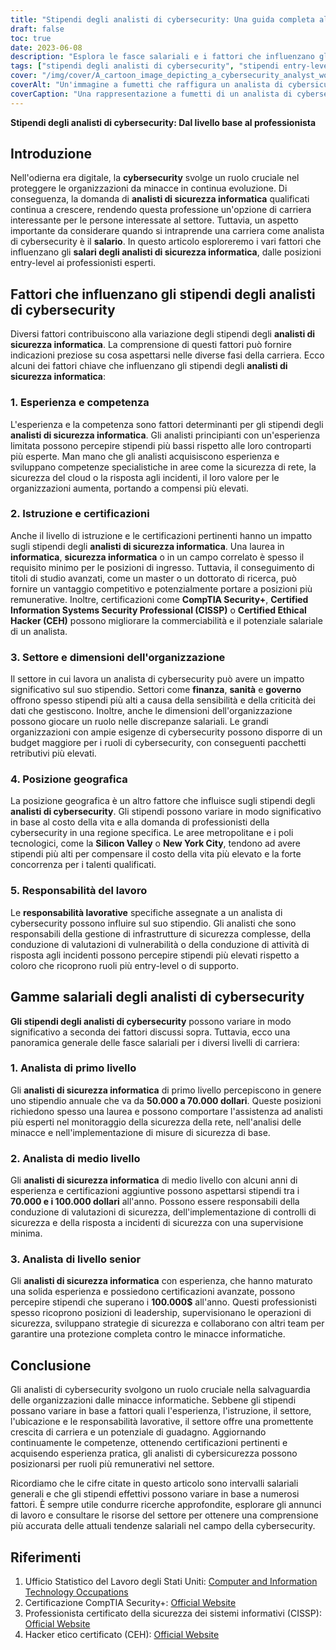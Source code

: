 ```yaml
---
title: "Stipendi degli analisti di cybersecurity: Una guida completa alle retribuzioni di base e professionali"
draft: false
toc: true
date: 2023-06-08
description: "Esplora le fasce salariali e i fattori che influenzano gli stipendi degli analisti di cybersecurity, dalle posizioni entry-level ai professionisti esperti."
tags: ["stipendi degli analisti di cybersecurity", "stipendi entry-level", "pro salaries", "carriere nella cybersecurity", "compensi per la cybersicurezza", "esperienza e competenza", "Formazione e certificazioni", "impatto del settore sui salari", "posizione geografica", "responsabilità del lavoro", "analisti di primo livello", "analisti di medio livello", "analisti di livello senior", "crescita professionale", "potenziale di guadagno", "mercato del lavoro della cybersecurity", "tendenze salariali", "certificazioni di cybersecurity", "Occupazioni IT", "fattori di compensazione", "industria della cybersicurezza", "fasce salariali", "approfondimenti sul mercato del lavoro", "guida agli stipendi", "consigli di carriera", "tendenze salariali nella cybersecurity", "professionisti della cybersicurezza", "posizioni di analista di sicurezza", "analisi del mercato del lavoro della cybersecurity", "tendenze salariali della cybersecurity"]
cover: "/img/cover/A_cartoon_image_depicting_a_cybersecurity_analyst_working_a.png"
coverAlt: "Un'immagine a fumetti che raffigura un analista di cybersicurezza al lavoro al computer, circondato da icone di lucchetti e flussi di dati, a simboleggiare l'importanza di proteggere le risorse e le informazioni digitali."
coverCaption: "Una rappresentazione a fumetti di un analista di cybersecurity che garantisce la sicurezza digitale, evidenziando il ruolo critico che svolgono nel salvaguardare le organizzazioni dalle minacce informatiche."
---
```


**Stipendi degli analisti di cybersecurity: Dal livello base al professionista**

## Introduzione

Nell'odierna era digitale, la **cybersecurity** svolge un ruolo cruciale nel proteggere le organizzazioni da minacce in continua evoluzione. Di conseguenza, la domanda di **analisti di sicurezza informatica** qualificati continua a crescere, rendendo questa professione un'opzione di carriera interessante per le persone interessate al settore. Tuttavia, un aspetto importante da considerare quando si intraprende una carriera come analista di cybersecurity è il **salario**. In questo articolo esploreremo i vari fattori che influenzano gli **salari degli analisti di sicurezza informatica**, dalle posizioni entry-level ai professionisti esperti.

## Fattori che influenzano gli stipendi degli analisti di cybersecurity

Diversi fattori contribuiscono alla variazione degli stipendi degli **analisti di sicurezza informatica**. La comprensione di questi fattori può fornire indicazioni preziose su cosa aspettarsi nelle diverse fasi della carriera. Ecco alcuni dei fattori chiave che influenzano gli stipendi degli **analisti di sicurezza informatica**:

### 1. Esperienza e competenza

L'esperienza e la competenza sono fattori determinanti per gli stipendi degli **analisti di sicurezza informatica**. Gli analisti principianti con un'esperienza limitata possono percepire stipendi più bassi rispetto alle loro controparti più esperte. Man mano che gli analisti acquisiscono esperienza e sviluppano competenze specialistiche in aree come la sicurezza di rete, la sicurezza del cloud o la risposta agli incidenti, il loro valore per le organizzazioni aumenta, portando a compensi più elevati.

### 2. Istruzione e certificazioni

Anche il livello di istruzione e le certificazioni pertinenti hanno un impatto sugli stipendi degli **analisti di sicurezza informatica**. Una laurea in **informatica**, **sicurezza informatica** o in un campo correlato è spesso il requisito minimo per le posizioni di ingresso. Tuttavia, il conseguimento di titoli di studio avanzati, come un master o un dottorato di ricerca, può fornire un vantaggio competitivo e potenzialmente portare a posizioni più remunerative. Inoltre, certificazioni come **CompTIA Security+**, **Certified Information Systems Security Professional (CISSP)** o **Certified Ethical Hacker (CEH)** possono migliorare la commerciabilità e il potenziale salariale di un analista.

### 3. Settore e dimensioni dell'organizzazione

Il settore in cui lavora un analista di cybersecurity può avere un impatto significativo sul suo stipendio. Settori come **finanza**, **sanità** e **governo** offrono spesso stipendi più alti a causa della sensibilità e della criticità dei dati che gestiscono. Inoltre, anche le dimensioni dell'organizzazione possono giocare un ruolo nelle discrepanze salariali. Le grandi organizzazioni con ampie esigenze di cybersecurity possono disporre di un budget maggiore per i ruoli di cybersecurity, con conseguenti pacchetti retributivi più elevati.

### 4. Posizione geografica

La posizione geografica è un altro fattore che influisce sugli stipendi degli **analisti di cybersecurity**. Gli stipendi possono variare in modo significativo in base al costo della vita e alla domanda di professionisti della cybersecurity in una regione specifica. Le aree metropolitane e i poli tecnologici, come la **Silicon Valley** o **New York City**, tendono ad avere stipendi più alti per compensare il costo della vita più elevato e la forte concorrenza per i talenti qualificati.

### 5. Responsabilità del lavoro

Le **responsabilità lavorative** specifiche assegnate a un analista di cybersecurity possono influire sul suo stipendio. Gli analisti che sono responsabili della gestione di infrastrutture di sicurezza complesse, della conduzione di valutazioni di vulnerabilità o della conduzione di attività di risposta agli incidenti possono percepire stipendi più elevati rispetto a coloro che ricoprono ruoli più entry-level o di supporto.

## Gamme salariali degli analisti di cybersecurity

**Gli stipendi degli analisti di cybersecurity** possono variare in modo significativo a seconda dei fattori discussi sopra. Tuttavia, ecco una panoramica generale delle fasce salariali per i diversi livelli di carriera:

### 1. Analista di primo livello

Gli **analisti di sicurezza informatica** di primo livello percepiscono in genere uno stipendio annuale che va da **50.000 a 70.000 dollari**. Queste posizioni richiedono spesso una laurea e possono comportare l'assistenza ad analisti più esperti nel monitoraggio della sicurezza della rete, nell'analisi delle minacce e nell'implementazione di misure di sicurezza di base.

### 2. Analista di medio livello

Gli **analisti di sicurezza informatica** di medio livello con alcuni anni di esperienza e certificazioni aggiuntive possono aspettarsi stipendi tra i **70.000 e i 100.000 dollari** all'anno. Possono essere responsabili della conduzione di valutazioni di sicurezza, dell'implementazione di controlli di sicurezza e della risposta a incidenti di sicurezza con una supervisione minima.

### 3. Analista di livello senior

Gli **analisti di sicurezza informatica** con esperienza, che hanno maturato una solida esperienza e possiedono certificazioni avanzate, possono percepire stipendi che superano i **100.000$** all'anno. Questi professionisti spesso ricoprono posizioni di leadership, supervisionano le operazioni di sicurezza, sviluppano strategie di sicurezza e collaborano con altri team per garantire una protezione completa contro le minacce informatiche.

## Conclusione

Gli analisti di cybersecurity svolgono un ruolo cruciale nella salvaguardia delle organizzazioni dalle minacce informatiche. Sebbene gli stipendi possano variare in base a fattori quali l'esperienza, l'istruzione, il settore, l'ubicazione e le responsabilità lavorative, il settore offre una promettente crescita di carriera e un potenziale di guadagno. Aggiornando continuamente le competenze, ottenendo certificazioni pertinenti e acquisendo esperienza pratica, gli analisti di cybersicurezza possono posizionarsi per ruoli più remunerativi nel settore.

Ricordiamo che le cifre citate in questo articolo sono intervalli salariali generali e che gli stipendi effettivi possono variare in base a numerosi fattori. È sempre utile condurre ricerche approfondite, esplorare gli annunci di lavoro e consultare le risorse del settore per ottenere una comprensione più accurata delle attuali tendenze salariali nel campo della cybersecurity.

## Riferimenti

1. Ufficio Statistico del Lavoro degli Stati Uniti: [Computer and Information Technology Occupations](https://www.bls.gov/ooh/computer-and-information-technology/home.htm)
2. Certificazione CompTIA Security+: [Official Website](https://www.comptia.org/certifications/security)
3. Professionista certificato della sicurezza dei sistemi informativi (CISSP): [Official Website](https://www.isc2.org/Certifications/CISSP)
4. Hacker etico certificato (CEH): [Official Website](https://www.eccouncil.org/programs/certified-ethical-hacker-ceh/)
